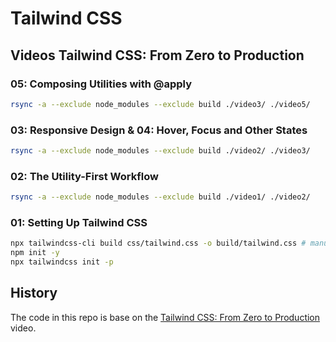 # Tailwind CSS

## Videos Tailwind CSS: From Zero to Production

### 05: Composing Utilities with @apply

```bash
rsync -a --exclude node_modules --exclude build ./video3/ ./video5/
```

### 03: Responsive Design & 04: Hover, Focus and Other States

```bash
rsync -a --exclude node_modules --exclude build ./video2/ ./video3/
```

### 02: The Utility-First Workflow 

```bash
rsync -a --exclude node_modules --exclude build ./video1/ ./video2/
```

### 01: Setting Up Tailwind CSS

```bash
npx tailwindcss-cli build css/tailwind.css -o build/tailwind.css # manual build
npm init -y
npx tailwindcss init -p
```

## History

The code in this repo is base on the
[Tailwind CSS: From Zero to Production](https://youtu.be/qYgogv4R8zg)
video.